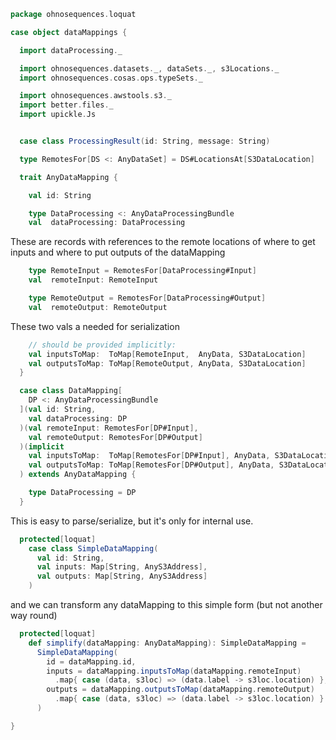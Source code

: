 
```scala
package ohnosequences.loquat

case object dataMappings {

  import dataProcessing._

  import ohnosequences.datasets._, dataSets._, s3Locations._
  import ohnosequences.cosas.ops.typeSets._

  import ohnosequences.awstools.s3._
  import better.files._
  import upickle.Js


  case class ProcessingResult(id: String, message: String)

  type RemotesFor[DS <: AnyDataSet] = DS#LocationsAt[S3DataLocation]

  trait AnyDataMapping {

    val id: String

    type DataProcessing <: AnyDataProcessingBundle
    val  dataProcessing: DataProcessing
```

These are records with references to the remote locations of
where to get inputs and where to put outputs of the dataMapping

```scala
    type RemoteInput = RemotesFor[DataProcessing#Input]
    val  remoteInput: RemoteInput

    type RemoteOutput = RemotesFor[DataProcessing#Output]
    val  remoteOutput: RemoteOutput
```

These two vals a needed for serialization

```scala
    // should be provided implicitly:
    val inputsToMap:  ToMap[RemoteInput,  AnyData, S3DataLocation]
    val outputsToMap: ToMap[RemoteOutput, AnyData, S3DataLocation]
  }

  case class DataMapping[
    DP <: AnyDataProcessingBundle
  ](val id: String,
    val dataProcessing: DP
  )(val remoteInput: RemotesFor[DP#Input],
    val remoteOutput: RemotesFor[DP#Output]
  )(implicit
    val inputsToMap:  ToMap[RemotesFor[DP#Input], AnyData, S3DataLocation],
    val outputsToMap: ToMap[RemotesFor[DP#Output], AnyData, S3DataLocation]
  ) extends AnyDataMapping {

    type DataProcessing = DP
  }
```

This is easy to parse/serialize, but it's only for internal use.

```scala
  protected[loquat]
    case class SimpleDataMapping(
      val id: String,
      val inputs: Map[String, AnyS3Address],
      val outputs: Map[String, AnyS3Address]
    )
```

and we can transform any dataMapping to this simple form (but not another way round)

```scala
  protected[loquat]
    def simplify(dataMapping: AnyDataMapping): SimpleDataMapping =
      SimpleDataMapping(
        id = dataMapping.id,
        inputs = dataMapping.inputsToMap(dataMapping.remoteInput)
          .map{ case (data, s3loc) => (data.label -> s3loc.location) },
        outputs = dataMapping.outputsToMap(dataMapping.remoteOutput)
          .map{ case (data, s3loc) => (data.label -> s3loc.location) }
      )

}

```




[main/scala/ohnosequences/loquat/configs.scala]: configs.scala.md
[main/scala/ohnosequences/loquat/daemons.scala]: daemons.scala.md
[main/scala/ohnosequences/loquat/dataMappings.scala]: dataMappings.scala.md
[main/scala/ohnosequences/loquat/dataProcessing.scala]: dataProcessing.scala.md
[main/scala/ohnosequences/loquat/loquats.scala]: loquats.scala.md
[main/scala/ohnosequences/loquat/managers.scala]: managers.scala.md
[main/scala/ohnosequences/loquat/utils.scala]: utils.scala.md
[main/scala/ohnosequences/loquat/workers.scala]: workers.scala.md
[test/scala/ohnosequences/loquat/dataMappings.scala]: ../../../../test/scala/ohnosequences/loquat/dataMappings.scala.md
[test/scala/ohnosequences/loquat/instructions.scala]: ../../../../test/scala/ohnosequences/loquat/instructions.scala.md
